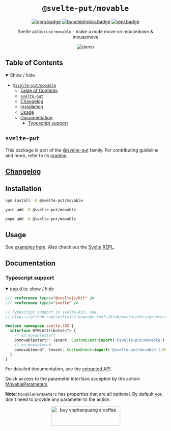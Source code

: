 <div align="center">

# `@svelte-put/movable`

[![npm.badge]][npm] [![bundlephobia.badge]][bundlephobia] [![repl.badge]][repl]

Svelte action `use:movable` - make a node move on mousedown & mousemove

![demo](https://raw.githubusercontent.com/vnphanquang/svelte-put/main/packages/actions/movable/static/images/demo.gif)

</div>

## Table of Contents

<details open>
  <summary>Show / hide</summary>

- [`@svelte-put/movable`](#svelte-putmovable)
  - [Table of Contents](#table-of-contents)
  - [`svelte-put`](#svelte-put)
  - [Changelog](#changelog)
  - [Installation](#installation)
  - [Usage](#usage)
  - [Documentation](#documentation)
    - [Typescript support](#typescript-support)

</details>

## `svelte-put`

This package is part of the [@svelte-put][github.monorepo] family. For contributing guideline and more, refer to its [readme][github.monorepo].

## [Changelog][github.changelog]

## Installation

```bash
npm install -D @svelte-put/movable
```

```bash
yarn add -D @svelte-put/movable
```

```bash
pnpm add -D @svelte-put/movable
```

## Usage

See [examples here](https://github.com/vnphanquang/svelte-put/blob/main/packages/actions/movable/api/docs/movable.movable.md#example-1). Also check out the [Svelte REPL][repl].

</details>

## Documentation

### Typescript support

<details open>
  <summary> app.d.ts: show / hide </summary>

```typescript
/// <reference types="@sveltejs/kit" />
/// <reference types="svelte" />

// Typescript support in svelte-kit, see
// https://github.com/sveltejs/language-tools/blob/master/docs/preprocessors/typescript.md#im-using-an-attributeevent-on-a-dom-element-and-it-throws-a-type-error

declare namespace svelte.JSX {
  interface HTMLAttributes<T> {
    // on:movablestart
    onmovablestart?: (event: CustomEvent<import('@svelte-put/movable').MovableEventDetails>) => void;
    // on:movableend
    onmovableend?: (event: CustomEvent<import('@svelte-put/movable').MovableEventDetails>) => void;
  }
}
```

</details>

For detailed documentation, see the [extracted API][github.api].

Quick access to the parameter interface accepted by the action: [MovableParameters][github.api.movableparameters].

**Note**: `MovableParameters` has properties that are all optional. By default you don't need to provide any parameter to the action.

<p align="center">
  <a href="https://www.buymeacoffee.com/vnphanquang" target="_blank">
    <img
      src="https://cdn.buymeacoffee.com/buttons/v2/default-yellow.png"
      height="60"
      width="217"
      alt="buy vnphanquang a coffee"
    />
  </a>
</p>

<!-- github specifics -->

[github.monorepo]: https://github.com/vnphanquang/svelte-put
[github.changelog]: https://github.com/vnphanquang/svelte-put/blob/main/packages/actions/movable/CHANGELOG.md
[github.issues]: https://github.com/vnphanquang/svelte-put/issues?q=
[github.api]: https://github.com/vnphanquang/svelte-put/blob/main/packages/actions/movable/api/docs/index.md
[github.api.movableparameters]: https://github.com/vnphanquang/svelte-put/blob/main/packages/actions/movable/api/docs/movable.movableparameters.md
[github.api.movable]: https://github.com/vnphanquang/svelte-put/blob/main/packages/actions/movable/api/docs/movable.movable.md

<!-- heading badge -->
[npm.badge]: https://img.shields.io/npm/v/@svelte-put/movable
[npm]: https://www.npmjs.com/package/@svelte-put/movable
[bundlephobia.badge]: https://img.shields.io/bundlephobia/minzip/@svelte-put/movable?label=minzipped
[bundlephobia]: https://bundlephobia.com/package/@svelte-put/movable

[repl]: https://svelte.dev/repl/88a7c1fc2e134db7b58786d5f385fc5d
[repl.badge]: https://img.shields.io/static/v1?label=&message=Svelte+REPL&logo=svelte&logoColor=fff&color=ff3e00
